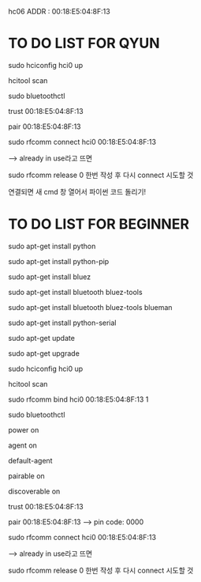 hc06 ADDR : 00:18:E5:04:8F:13

# TO DO LIST FOR QYUN

sudo hciconfig hci0 up

hcitool scan


sudo bluetoothctl

trust 00:18:E5:04:8F:13

pair 00:18:E5:04:8F:13


sudo rfcomm connect hci0 00:18:E5:04:8F:13

--> already in use라고 뜨면

sudo rfcomm release 0 한번 작성 후 다시 connect 시도할 것


연결되면 새 cmd 창 열어서 파이썬 코드 돌리기!


# TO DO LIST FOR BEGINNER

sudo apt-get install python

sudo apt-get install python-pip

sudo apt-get install bluez

sudo apt-get install bluetooth bluez-tools

sudo apt-get install bluetooth bluez-tools blueman

sudo apt-get install python-serial


sudo apt-get update

sudo apt-get upgrade


sudo hciconfig hci0 up

hcitool scan

sudo rfcomm bind hci0 00:18:E5:04:8F:13 1


sudo bluetoothctl


power on

agent on

default-agent

pairable on

discoverable on

trust 00:18:E5:04:8F:13

pair 00:18:E5:04:8F:13 --> pin code: 0000


sudo rfcomm connect hci0 00:18:E5:04:8F:13

--> already in use라고 뜨면

sudo rfcomm release 0 한번 작성 후 다시 connect 시도할 것
